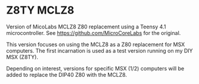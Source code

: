 # Z8TY MCLZ8

Version of MicoLabs MCLZ8 Z80 replacement using a Teensy 4.1 microcontroller.
See https://github.com/MicroCoreLabs for the original.

This version focuses on using the MCLZ8 as a Z80 replacement for MSX computers.
The first incarnation is used as a test version running on my DIY MSX (Z8TY).

Depending on interest, versions for specific MSX (1/2) computers will be added to replace the DIP40 Z80 with the MCLZ8.

